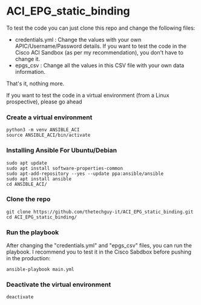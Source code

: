 # ACI_EPG_static_binding

To test the code you can just clone this repo and change the following files:
- credentials.yml : Change the values with your own APIC/Username/Password details. If you want to test the code in the Cisco ACI Sandbox (as per my recommendation), you don't have to change it.
- epgs_csv : Change all the values in this CSV file with your own data information.

That's it, nothing more.

If you want to test the code in a virtual environment (from a Linux prospective), please go ahead

### Create a virtual environment

```
python3 -m venv ANSIBLE_ACI
source ANSIBLE_ACI/bin/activate
```

### Installing Ansible For Ubuntu/Debian

```
sudo apt update
sudo apt install software-properties-common
sudo apt-add-repository --yes --update ppa:ansible/ansible
sudo apt install ansible
cd ANSIBLE_ACI/
```

### Clone the repo

```
git clone https://github.com/thetechguy-it/ACI_EPG_static_binding.git
cd ACI_EPG_static_binding/
```

### Run the playbook

After changing the "credentials.yml" and "epgs_csv" files, you can run the playbook. I recommend you to test it in the Cisco Sabdbox before pushing in the production:

```
ansible-playbook main.yml
```

### Deactivate the virtual environment

```
deactivate
```